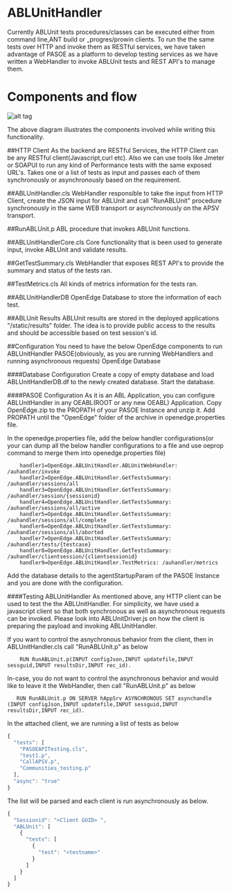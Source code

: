# ABLUnitHandler
Currently ABLUnit tests procedures/classes can be executed either from command line,ANT build or _progres/prowin clients. To run the the same tests over HTTP and invoke them as RESTful services, we have taken advantage of PASOE as a platform to develop testing services as we have written a WebHandler to invoke ABLUnit tests and REST API's to manage them.


# Components and flow
![alt tag](https://cloud.githubusercontent.com/assets/4980960/20086979/7931dde8-a542-11e6-94dd-3d42ecfa1f81.png)

The above diagram illustrates the components involved while writing this functionality. 
 
##HTTP Client
As the backend are RESTful Services, the HTTP Client can be any RESTful client(Javascript,curl etc). Also we can use tools like Jmeter or SOAPUI to run any kind of Performance tests with the same exposed URL's. Takes one or a list of tests as input  and passes each of them synchronously or asynchronously based on the requirement. 

##ABLUnitHandler.cls
WebHandler responsible to take the input from HTTP Client, create the JSON input for ABLUnit and call "RunABLUnit" procedure synchronously in the same WEB transport or asynchronously on the APSV transport.

##RunABLUnit.p
ABL procedure that invokes ABLUnit functions.

##ABLUnitHandlerCore.cls
Core functionality that is been used to generate input, invoke ABLUnit and validate results.

##GetTestSummary.cls
WebHandler that exposes REST API's to provide the summary and status of the tests ran.

##TestMetrics.cls
All kinds of metrics information for the tests ran.

##ABLUnitHandlerDB
OpenEdge Database to store the information of each test.

##ABLUnit Results
ABLUnit results are stored in the deployed applications "/static/results" folder. The idea is to provide public access to the results and should be accessible based on test session's id.  
 
 
##Configuration
You need to have the below OpenEdge components to run ABLUnitHandler
PASOE(obviously, as you are running WebHandlers and running asynchronous requests)
OpenEdge Database

####Database Configuration
Create a copy of empty database and load ABLUnitHandlerDB.df to the newly created database. Start the database.
 
####PASOE Configuration
As it is an ABL Application, you can configure ABLUnitHandler in any OEABL(ROOT or any new OEABL) Application. Copy OpenEdge.zip to the PROPATH of your PASOE Instance and unzip it. Add PROPATH until the "OpenEdge" folder of the archive in openedge.properties file.

In the openedge.properties file, add the below handler configurations(or your can dump all the below handler configurations to a file and use oeprop command to merge them into openedge.properties file)
 
        handler1=OpenEdge.ABLUnitHandler.ABLUnitWebHandler: /auhandler/invoke
        handler2=OpenEdge.ABLUnitHandler.GetTestsSummary: /auhandler/sessions/all
        handler3=OpenEdge.ABLUnitHandler.GetTestsSummary: /auhandler/session/{sessionid}
        handler4=OpenEdge.ABLUnitHandler.GetTestsSummary: /auhandler/sessions/all/active
        handler5=OpenEdge.ABLUnitHandler.GetTestsSummary: /auhandler/sessions/all/complete
        handler6=OpenEdge.ABLUnitHandler.GetTestsSummary: /auhandler/sessions/all/aborted
        handler7=OpenEdge.ABLUnitHandler.GetTestsSummary: /auhandler/tests/{testcase}
        handler8=OpenEdge.ABLUnitHandler.GetTestsSummary: /auhandler/clientsession/{clientsessionid}
        handler9=OpenEdge.ABLUnitHandler.TestMetrics: /auhandler/metrics
 
Add the database details to the agentStartupParam of the PASOE Instance and you are done with the configuration.
 
####Testing ABLUnitHandler
As mentioned above, any HTTP client can be used to test the the ABLUnitHandler. For simplicity, we have used a javascript client so that both synchronous as well as asynchronous requests can be invoked. Please look into ABLUnitDriver.js on how the client is preparing the payload and invoking ABLUnitHandler.
 
If you want to control the asnychronous behavior from the client, then in ABLUnitHandler.cls call "RunABLUnit.p"  as below 

        RUN RunABLUnit.p(INPUT configJson,INPUT updatefile,INPUT sessguid,INPUT resultsDir,INPUT rec_id).

In-case, you do not want to control the asynchronous behavior and would like to leave it the WebHandler, then call "RunABLUnit.p"  as below 

       RUN RunABLUnit.p ON SERVER hAppSrv ASYNCHRONOUS SET asynchandle (INPUT configJson,INPUT updatefile,INPUT sessguid,INPUT resultsDir,INPUT rec_id).


In the attached client, we are running a list of tests as below
```javascript
{
  "tests": [
    "PASOEAPITesting.cls",
    "test1.p",
    "CallAPSV.p",
    "Communities_testing.p"
  ],
  "async": "true"
}
```


The list will be parsed and each client is run asynchronously as below.
```javascript
{
  "Sessionid": "<Client GUID> ",
  "ABLUnit": [
    {
      "tests": [
        {
          "test": "<testname>"
        }
      ]
    }
  ]
}
```

